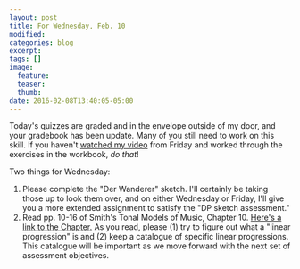 ```yaml
---
layout: post
title: For Wednesday, Feb. 10
modified:
categories: blog
excerpt:
tags: []
image:
  feature:
  teaser:
  thumb:
date: 2016-02-08T13:40:05-05:00
---
```


Today's quizzes are graded and in the envelope outside of my door, and your gradebook has been update. Many of you still need to work on this skill. If you haven't [watched my video](https://drive.google.com/file/d/0B0_DrOo8gCUrYUZiSlRIc0Qzenc/preview) from Friday and worked through the exercises in the workbook, *do that*!  

Two things for Wednesday:

1. Please complete the "Der Wanderer" sketch. I'll certainly be taking those up to look them over, and on either Wednesday or Friday, I'll give you a more extended assignment to satisfy the "DP sketch assessment."
2. Read pp. 10-16 of Smith's Tonal Models of Music, Chapter 10. [Here's a link to the Chapter.](https://www.dropbox.com/s/oaxjhuw7zf0eym6/chapter_10_text.pdf?dl=0) As you read, please (1) try to figure out what a "linear progression" is and (2) keep a catalogue of specific linear progressions. This catalogue will be important as we move forward with the next set of assessment objectives. 

 